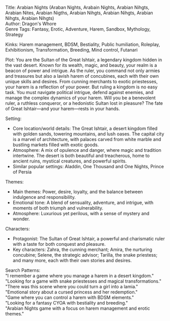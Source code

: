 Title: Arabian Nights (Araban Nights, Arabain Nights, Arabian Nihgts, Arabian Nites, Arabian Nigths, Arabian Nihgts, Arabian Nihgts, Arabian Nihgts, Arabian Nihgts)  
Author: Dragon's Whore  
Genre Tags: Fantasy, Erotic, Adventure, Harem, Sandbox, Mythology, Strategy  

Kinks: Harem management, BDSM, Bestiality, Public humiliation, Roleplay, Exhibitionism, Transformation, Breeding, Mind control, Futanari  

Plot: You are the Sultan of the Great Ishtair, a legendary kingdom hidden in the vast desert. Known for its wealth, magic, and beauty, your realm is a beacon of power and intrigue. As the ruler, you command not only armies and treasures but also a lavish harem of concubines, each with their own unique skills and desires. From cunning merchants to exotic priestesses, your harem is a reflection of your power. But ruling a kingdom is no easy task. You must navigate political intrigue, defend against enemies, and manage the complex dynamics of your harem. Will you be a benevolent ruler, a ruthless conqueror, or a hedonistic Sultan lost in pleasure? The fate of Great Ishtair—and your harem—rests in your hands.  

Setting:  
- Core location/world details: The Great Ishtair, a desert kingdom filled with golden sands, towering mountains, and lush oases. The capital city is a marvel of architecture, with palaces carved from white marble and bustling markets filled with exotic goods.  
- Atmosphere: A mix of opulence and danger, where magic and tradition intertwine. The desert is both beautiful and treacherous, home to ancient ruins, mystical creatures, and powerful spirits.  
- Similar popular settings: Aladdin, One Thousand and One Nights, Prince of Persia  

Themes:  
- Main themes: Power, desire, loyalty, and the balance between indulgence and responsibility.  
- Emotional tone: A blend of sensuality, adventure, and intrigue, with moments of both triumph and vulnerability.  
- Atmosphere: Luxurious yet perilous, with a sense of mystery and wonder.  

Characters:  
- Protagonist: The Sultan of Great Ishtair, a powerful and charismatic ruler with a taste for both conquest and pleasure.  
- Key characters: Zahra, the cunning merchant; Amira, the nurturing concubine; Selene, the strategic advisor; Tarilla, the snake priestess; and many more, each with their own stories and desires.  

Search Patterns:  
"I remember a game where you manage a harem in a desert kingdom."  
"Looking for a game with snake priestesses and magical transformations."  
"There was this scene where you could turn a girl into a lamia."  
"Emotional story about a cursed princess and her redemption."  
"Game where you can control a harem with BDSM elements."  
"Looking for a fantasy CYOA with bestiality and breeding."  
"Arabian Nights game with a focus on harem management and erotic themes."